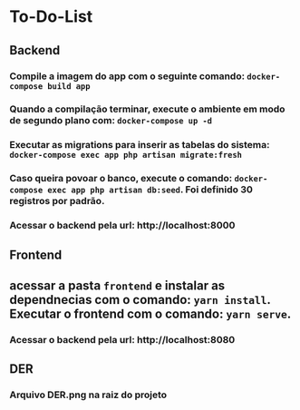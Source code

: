 # To-Do-List
## Backend
### Compile a imagem do app com o seguinte comando: `docker-compose build app`
### Quando a compilação terminar, execute o ambiente em modo de segundo plano com: `docker-compose up -d`

### Executar as migrations para inserir as tabelas do sistema: `docker-compose exec app php artisan migrate:fresh`
### Caso queira povoar o banco, execute o comando: `docker-compose exec app php artisan db:seed`. Foi definido 30 registros por padrão.
### Acessar o backend pela url: http://localhost:8000

## Frontend
## acessar a pasta `frontend` e instalar as dependnecias com o comando: `yarn install`. Executar o frontend com o comando: `yarn serve`.

### Acessar o backend pela url: http://localhost:8080

## DER 
### Arquivo DER.png na raiz do projeto
